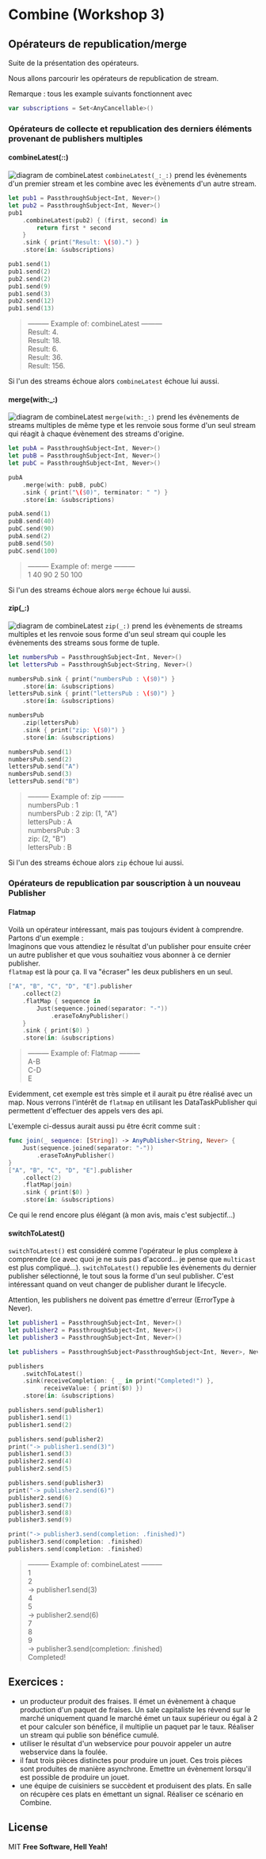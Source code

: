# Combine (Workshop 3)

## Opérateurs de republication/merge

Suite de la présentation des opérateurs.

Nous allons parcourir les opérateurs de republication de stream.

Remarque : tous les example suivants fonctionnent avec

```swift
var subscriptions = Set<AnyCancellable>()
```
### Opérateurs de collecte et republication des derniers éléments provenant de publishers multiples

#### combineLatest(_:_:)

![diagram de combineLatest](assets/combine_lastest_marble.png)
`combineLatest(_:_:)` prend les évènements d'un premier stream et les combine avec les évènements d'un autre stream.

```swift
let pub1 = PassthroughSubject<Int, Never>()
let pub2 = PassthroughSubject<Int, Never>()
pub1
    .combineLatest(pub2) { (first, second) in
        return first * second
    }
    .sink { print("Result: \($0).") }
    .store(in: &subscriptions)

pub1.send(1)
pub1.send(2)
pub2.send(2)
pub1.send(9)
pub1.send(3)
pub2.send(12)
pub1.send(13)
```

> ——— Example of: combineLatest ———  
> Result: 4.  
> Result: 18.  
> Result: 6.  
> Result: 36.  
> Result: 156.

Si l'un des streams échoue alors `combineLatest` échoue lui aussi.

#### merge(with:_:)

![diagram de combineLatest](assets/merge_marble.png)
`merge(with:_:)` prend les évènements de streams multiples de même type et les renvoie sous forme d'un seul stream qui réagit à chaque évènement des streams d'origine.

```swift
let pubA = PassthroughSubject<Int, Never>()
let pubB = PassthroughSubject<Int, Never>()
let pubC = PassthroughSubject<Int, Never>()

pubA
    .merge(with: pubB, pubC)
    .sink { print("\($0)", terminator: " ") }
    .store(in: &subscriptions)

pubA.send(1)
pubB.send(40)
pubC.send(90)
pubA.send(2)
pubB.send(50)
pubC.send(100)
```

> ——— Example of: merge ———  
> 1 40 90 2 50 100 

Si l'un des streams échoue alors `merge` échoue lui aussi.

#### zip(_:)

![diagram de combineLatest](assets/zip_marble.png)
`zip(_:)` prend les évènements de streams multiples et les renvoie sous forme d'un seul stream qui couple les évènements des streams sous forme de tuple.

```swift
let numbersPub = PassthroughSubject<Int, Never>()
let lettersPub = PassthroughSubject<String, Never>()

numbersPub.sink { print("numbersPub : \($0)") }
    .store(in: &subscriptions)
lettersPub.sink { print("lettersPub : \($0)") }
    .store(in: &subscriptions)

numbersPub
    .zip(lettersPub)
    .sink { print("zip: \($0)") }
    .store(in: &subscriptions)

numbersPub.send(1)
numbersPub.send(2)
lettersPub.send("A")
numbersPub.send(3)
lettersPub.send("B")
```

> ——— Example of: zip ———  
> numbersPub : 1  
> numbersPub : 2 
> zip: (1, "A")  
> lettersPub : A  
> numbersPub : 3  
> zip: (2, "B")  
> lettersPub : B


Si l'un des streams échoue alors `zip` échoue lui aussi.

### Opérateurs de republication par souscription à un nouveau Publisher

#### Flatmap

Voilà un opérateur intéressant, mais pas toujours évident à comprendre.  
Partons d'un exemple :  
Imaginons que vous attendiez le résultat d'un publisher pour ensuite créer un autre publisher et que vous souhaitiez vous abonner à ce dernier publisher.  
`flatmap` est là pour ça. Il va "écraser" les deux publishers en un seul.

```swift
["A", "B", "C", "D", "E"].publisher
    .collect(2)
    .flatMap { sequence in
        Just(sequence.joined(separator: "-"))
            .eraseToAnyPublisher()
    }
    .sink { print($0) }
    .store(in: &subscriptions)
```

> ——— Example of: Flatmap ———  
> A-B  
> C-D  
> E

Evidemment, cet exemple est très simple et il aurait pu être réalisé avec un map. Nous verrons l'intérêt de `flatmap` en utilisant les DataTaskPublisher qui permettent d'effectuer des appels vers des api.

L'exemple ci-dessus aurait aussi pu être écrit comme suit :

```swift
func join(_ sequence: [String]) -> AnyPublisher<String, Never> {
    Just(sequence.joined(separator: "-"))
        .eraseToAnyPublisher()
}
["A", "B", "C", "D", "E"].publisher
    .collect(2)
    .flatMap(join)
    .sink { print($0) }
    .store(in: &subscriptions)
```
Ce qui le rend encore plus élégant (à mon avis, mais c'est subjectif...)

#### switchToLatest()

`switchToLatest()` est considéré comme l'opérateur le plus complexe à comprendre (ce avec quoi je ne suis pas d'accord... je pense que `multicast` est plus compliqué...). `switchToLatest()` republie les évènements du dernier publisher sélectionné, le tout sous la forme d'un seul publisher. C'est intéressant quand on veut changer de publisher durant le lifecycle.

Attention, les publishers ne doivent pas émettre d'erreur (ErrorType à Never).

```swift
let publisher1 = PassthroughSubject<Int, Never>()
let publisher2 = PassthroughSubject<Int, Never>()
let publisher3 = PassthroughSubject<Int, Never>()

let publishers = PassthroughSubject<PassthroughSubject<Int, Never>, Never>()

publishers
    .switchToLatest()
    .sink(receiveCompletion: { _ in print("Completed!") },
          receiveValue: { print($0) })
    .store(in: &subscriptions)

publishers.send(publisher1)
publisher1.send(1)
publisher1.send(2)

publishers.send(publisher2)
print("-> publisher1.send(3)")
publisher1.send(3)
publisher2.send(4)
publisher2.send(5)

publishers.send(publisher3)
print("-> publisher2.send(6)")
publisher2.send(6)
publisher3.send(7)
publisher3.send(8)
publisher3.send(9)

print("-> publisher3.send(completion: .finished)")
publisher3.send(completion: .finished)
publishers.send(completion: .finished)
```

> ——— Example of: combineLatest ———  
> 1  
> 2  
> -> publisher1.send(3)  
> 4  
> 5  
> -> publisher2.send(6)  
> 7  
> 8  
> 9  
> -> publisher3.send(completion: .finished)  
> Completed!

## Exercices :

- un producteur produit des fraises. Il émet un évènement à chaque production d'un paquet de fraises. Un sale capitaliste les révend sur le marché uniquement quand le marché émet un taux supérieur ou égal à 2 et pour calculer son bénéfice, il multiplie un paquet par le taux. Réaliser un stream qui publie son bénéfice cumulé.
- utiliser le résultat d'un webservice pour pouvoir appeler un autre webservice dans la foulée.
- il faut trois pièces distinctes pour produire un jouet. Ces trois pièces sont produites de manière asynchrone. Emettre un évènement lorsqu'il est possible de produire un jouet.
- une équipe de cuisiniers se succèdent et produisent des plats. En salle on récupère ces plats en émettant un signal. Réaliser ce scénario en Combine.

## License
MIT
**Free Software, Hell Yeah!**
